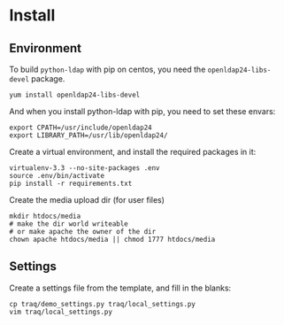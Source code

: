 # Install
## Environment

To build `python-ldap` with pip on centos, you need the `openldap24-libs-devel` package.

    yum install openldap24-libs-devel

And when you install python-ldap with pip, you need to set these envars:

    export CPATH=/usr/include/openldap24
    export LIBRARY_PATH=/usr/lib/openldap24/

Create a virtual environment, and install the required packages in it:

    virtualenv-3.3 --no-site-packages .env
    source .env/bin/activate
    pip install -r requirements.txt

Create the media upload dir (for user files)

    mkdir htdocs/media
    # make the dir world writeable
    # or make apache the owner of the dir
    chown apache htdocs/media || chmod 1777 htdocs/media

## Settings
Create a settings file from the template, and fill in the blanks:

    cp traq/demo_settings.py traq/local_settings.py
    vim traq/local_settings.py

